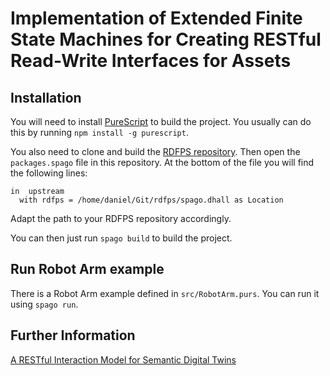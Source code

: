 # Implementation of Extended Finite State Machines for Creating RESTful Read-Write Interfaces for Assets
## Installation

You will need to install [PureScript](https://www.purescript.org/) to build the project. You usually can do this by running `npm install -g purescript`.

You also need to clone and build the [RDFPS repository](https://github.com/wintechis/rdfps). Then open the `packages.spago` file in this repository. At the bottom of the file you will find the following lines:
```
in  upstream
  with rdfps = /home/daniel/Git/rdfps/spago.dhall as Location
```
Adapt the path to your RDFPS repository accordingly.

You can then just run `spago build` to build the project.

## Run Robot Arm example
There is a Robot Arm example defined in `src/RobotArm.purs`. You can run it using `spago run`.

## Further Information
[A RESTful Interaction Model for Semantic Digital Twins](https://solid.ti.rw.fau.de/public/2022/A_RESTful_Interaction_Model_for_Semantic_Digital_Twins.pdf)